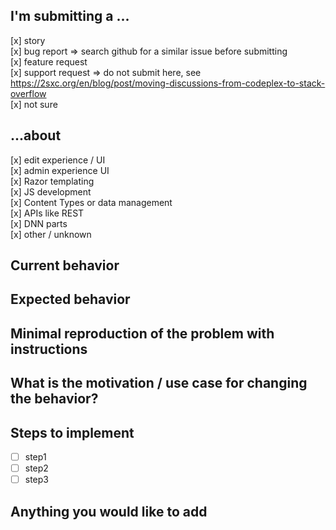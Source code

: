 <!-- Please FILL OUT THE FOLLOWING INFORMATION or we will CLOSE YOUR ISSUE WITHOUT INVESTIGATING -->

## I'm submitting a ...  <!-- remove lines which don't apply  -->
[x] story  
[x] bug report => search github for a similar issue before submitting  
[x] feature request  
[x] support request => do not submit here, see https://2sxc.org/en/blog/post/moving-discussions-from-codeplex-to-stack-overflow  
[x] not sure  

## ...about   <!-- remove lines which don't apply  -->
[x] edit experience / UI  
[x] admin experience UI  
[x] Razor templating  
[x] JS development  
[x] Content Types or data management  
[x] APIs like REST  
[x] DNN parts  
[x] other / unknown

## Current behavior <!-- Describe how the bug manifests. -->

## Expected behavior <!-- Describe what the behavior would be without the bug. -->

## Minimal reproduction of the problem with instructions 
<!--
If the current behavior is a bug or you can illustrate your feature request better with an example, 
please provide the *STEPS TO REPRODUCE* and/or a *MINIMAL DEMO* like a screenshot or screencast
-->

## What is the motivation / use case for changing the behavior? <!-- Describe the motivation or the concrete use case -->

## Steps to implement
* [ ] step1
* [ ] step2
* [ ] step3

## Anything you would like to add

